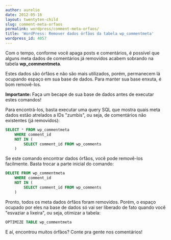 ```yaml
---
author: aurelio
date: 2012-05-16
layout: twentyten-child
slug: comment-meta-orfaos
permalink: wordpress/comment-meta-orfaos/
title: 'WordPress: Remover dados órfãos da tabela wp_commentmeta'
wordpress_id: 4057
---
```


Com o tempo, conforme você apaga posts e comentários, é possível que alguns meta dados de comentários já removidos acabem sobrando na tabela **wp_commentmeta**.

Estes dados são órfãos e não são mais utilizados, porém, permanecem lá ocupando espaço em sua base de dados. Para manter sua base enxuta, é bom removê-los.

<p class="warning">
<strong>Importante:</strong> Faça um becape de sua base de dados antes de executar estes comandos!
</p>

Para encontrá-los, basta executar uma query SQL que mostra quais meta dados estão atrelados a IDs "zumbis", ou seja, de comentários não existentes (já removidos):

```sql
SELECT * FROM wp_commentmeta
    WHERE comment_id
    NOT IN (
        SELECT comment_id FROM wp_comments
    )
```

Se este comando encontrar dados órfãos, você pode removê-los facilmente. Basta trocar a parte inicial do comando:

```sql
DELETE FROM wp_commentmeta
    WHERE comment_id
    NOT IN (
        SELECT comment_id FROM wp_comments
    )
```

Pronto, todos os meta dados órfãos foram removidos. Porém, o espaço ocupado por eles na base de dados só vai ser liberado de fato quando você "esvaziar a lixeira", ou seja, otimizar a tabela:

```sql
OPTIMIZE TABLE wp_commentmeta
```

E aí, encontrou muitos órfãos? Conte pra gente nos comentários!
